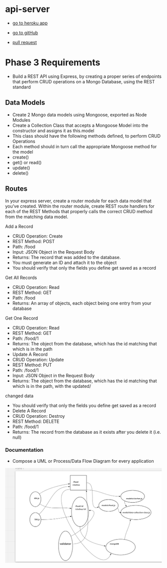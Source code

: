 # api-server
- <a href=https://api-server-01.herokuapp.com/// class="icon fa-twitter"><span      class="label">go to heroku app </span></a>

- <a href=https://github.com/nassir1976/api-server.git class="icon fa-twitter"><span class="label">go to gitHub </span></a>

- <a href=https://github.com/nassir1976/api-server/pull/1 class="icon fa-twitter"><span class="label"> pull request </span></a> 


# Phase 3 Requirements
- Build a REST API using Express, by creating a proper series of endpoints that perform CRUD operations on a Mongo Database, using the REST standard

## Data Models

- Create 2 Mongo data models using Mongoose, exported as Node Modules
- Create a Collection Class that accepts a Mongoose Model into the constructor and assigns it as this.model
- This class should have the following methods defined, to perform CRUD Operations
- Each method should in turn call the appropriate Mongoose method for the model
- create()
- get() or read()
- update()
- delete()


## Routes
In your express server, create a router module for each data model that you’ve created. Within the router module, create REST route handlers for each of the REST Methods that properly calls the correct CRUD method from the matching data model.

Add a Record

- CRUD Operation: Create
- REST Method: POST
- Path: /food
- Input: JSON Object in the Request Body
- Returns: The record that was added to the database.
- You must generate an ID and attach it to the object
- You should verify that only the fields you define get saved as a record

Get All Records

- CRUD Operation: Read
- REST Method: GET
- Path: /food
- Returns: An array of objects, each object being one entry from your database

Get One Record

- CRUD Operation: Read
- REST Method: GET
- Path: /food/1
- Returns: The object from the database, which has the id matching that which is in the path
- Update A Record
- CRUD Operation: Update
- REST Method: PUT
- Path: /food/1
- Input: JSON Object in the Request Body
- Returns: The object from the database, which has the id matching that which is in the path, with the updated/

changed data

- You should verify that only the fields you define get saved as a record
- Delete A Record
- CRUD Operation: Destroy
- REST Method: DELETE
- Path: /food/1
- Returns: The record from the database as it exists after you delete it (i.e. null)

### Documentation
- Compose a UML or Process/Data Flow Diagram for every application

![WhiteBoard](./assets/UMI-LAB04.png)